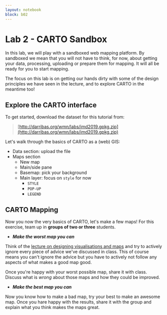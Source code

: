 ```yaml
---
layout: notebook
block: b02
---
```


# Lab 2 - CARTO Sandbox

In this lab, we will play with a sandboxed web mapping platform. By sandboxed
we mean that you will not have to think, for now, about getting your data,
processing, uploading or prepare them for mapping. It will all be ready for
you to start mapping.

The focus on this lab is on getting our hands dirty with some of the
design principles we have seen in the lecture, and to explore CARTO in the
meantime too!

## Explore the CARTO interface

To get started, download the dataset for this tutorial from:

> [http://darribas.org/wmn/labs/imd2019.gpkg.zip](http://darribas.org/wmn/labs/imd2019.gpkg.zip)

Let's walk through the basics of CARTO as a (web) GIS:

- Data section: upload the file
- Maps section
    - New map
    - Main/side pane
    - Basemap: pick your background
    - Main layer: focus on `style` for now
        - `STYLE`
        - `POP-UP`
        - `LEGEND`

## CARTO Mapping

Now you now the very basics of CARTO, let's make a few maps! 
For this exercise, team up in **groups of two or three** students.

- ***Make the worst map you can***

Think of the [lecture on designing visualisations and maps](../../blocks/b02)
and try to actively
ignore every piece of advice we've discussed in class. This of course means
you can't ignore the advice but you have to actively not follow any aspects of
what makes a good map good.

Once you're happy with your worst possible map, share it with class. Discuss
what is *wrong* about those maps and how they could be improved.

- ***Make the best map you can***

Now you know how to make a bad map, try your best to make an awesome map. Once
you hare happy with the results, share it with the group and explain what you
think makes the maps great.
